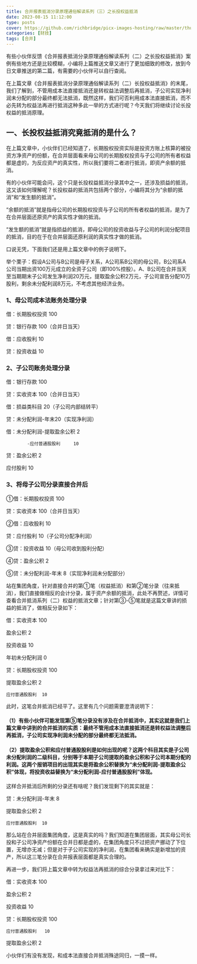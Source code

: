 ```yaml
---
title: 合并报表抵消分录原理通俗解读系列（三）之长投权益抵消
date: 2023-08-15 11:12:00
type: posts
cover: https://github.com/richbridge/picx-images-hosting/raw/master/thumbnail/财技.jpg
categories: [财技]
tags: [合并]
---
```


有些小伙伴反馈《合并报表抵消分录原理通俗解读系列（二）之长投权益抵消》案例有些地方还是比较模糊，小编将上篇推送文章又进行了更加细致的修改，放到今日文章推送的第二篇，有需要的小伙伴可以自行查阅。        

在上篇文章《合并报表抵消分录原理通俗解读系列（二）长投权益抵消》的末尾，我们了解到，不管用成本法直接抵消还是转权益法调整后再抵消，子公司实现净利润未分配的部分最终都无法抵消，既然这样，我们可否利用成本法直接抵消，而不必先转为权益法再进行抵消这种多此一举的方式进行呢？今天我们将继续讨论长投权益的抵消原理。

## 一、长投权益抵消究竟抵消的是什么？

在上篇文章中，小伙伴们已经知道了，长期股权投资实际是投资方账上核算的被投资方净资产的份额，在合并层面看来母公司的长期股权投资与子公司的所有者权益都是虚的，为反应资产的真实性，所以我们要将二者进行抵消，即资产余额的抵消。

有的小伙伴可能会问，这个只是长投权益抵消分录其中之一，还涉及损益的抵消，这又该如何理解呢？长投权益的抵消共包括两个部分，小编将其分为“余额的抵消”和“发生额的抵消”。

“余额的抵消”就是指母公司的长期股权投资与子公司的所有者权益的抵消，是为了在合并层面还原资产的真实性才做的抵消。

“发生额的抵消”就是指损益的抵消，即母公司的投资收益与子公司的利润分配项目的抵消，目的在于在合并层面还原利润的真实性才做的抵消。

口说无凭，下面我们还是用上篇文章中的例子说明下。

举个栗子：假设A公司与B公司是母子关系，A公司系B公司的母公司，B公司系A公司当期出资100万元成立的全资子公司（即100%控股）。A、B公司在合并当天至当期期末子公司发生净利润20万元，提取盈余公积2万元，子公司宣告分配10万股利，剩余未分配利润8万元，不考虑其他经济业务。

### 1、母公司成本法账务处理分录

借：长期股权投资 100

贷：银行存款     100（合并日当天）

借：应收股利       10

贷：投资收益       10

### 2、子公司账务处理分录

借：银行存款     100

贷：实收资本     100（合并日当天）

借：损益类科目     20（子公司内部结转平）

贷：未分配利润-年末20（实现净利润）

借：未分配利润-提取盈余公积       2

            -应付普通股股利     10

贷：盈余公积                     2

应付股利                     10

### 3、将母子公司分录直接合并后

①借：长期股权投资   100

贷：实收资本      100（合并日当天）

②借：应收股利       10

贷：应付股利       10（子公司分配净利润）

③贷：投资收益       10（母公司收到股利分配）

④贷：盈余公积       2

⑤贷：未分配利润-年末  8（实现净利润未分配部分）

站在集团角度，针对直接合并的第①笔（权益抵消）和第②笔分录（往来抵消），我们直接做相反的会计分录，属于资产余额的抵消，此处不再赘述，详情可查看合并抵消系列（二）权益的抵消文章；针对第③-⑤笔就是这篇文章讲的损益的抵消了，做相反分录如下：

借：实收资本       100

盈余公积        2

投资收益             10

年初未分配利润  0

贷：长期股权投资   100

提取盈余公积    2

    应付普通股股利  10

此时，这笔合并抵消已经平了。这里有几个问题需要澄清说明下：

#### （1）有些小伙伴可能发现第⑤笔分录没有涉及在合并抵消中，其实这就是我们上篇文章中讲到的合并抵消的实质：最终不管用成本法直接抵消还是转权益法调整后再抵消，子公司实现净利润未分配的部分最终都无法抵消。

#### （2）提取盈余公积和应付普通股股利是如何出现的呢？这两个科目其实是子公司未分配利润的二级科目，分别等于本期子公司提取的盈余公积和子公司本期分配的利润。这两个报销项目的出现其实是将盈余公积替换为“未分配利润-提取盈余公积”体现，将投资收益替换为“未分配利润-应付普通股股利”体现。

这样合并抵消后所剩的分录还有啥呢？我们发现剩下的其实就是：

贷：未分配利润-年末  8

提取盈余公积    2

    应付普通股股利  10

那么站在合并层面集团角度，这是真实的吗？我们知道在集团层面，其实母公司长投和子公司净资产份额在合并日都是虚的，在集团角度只不过把资产挪动了下位置，无增亦无减；但是对于子公司实现的净利润，在集团看来确实是新增加的资产，所以这三笔分录在合并报表层面都是真实合理的。

再进一步，我们将上篇文章中转为权益法再抵消的综合分录拿过来对比下：

借：实收资本        100

盈余公积         2

投资收益        10

贷：长期股权投资     100     

    应付普通股股利   10

提取盈余公积     2

小伙伴们有没有发现，和成本法直接合并抵消殊途同归，一摸一样。